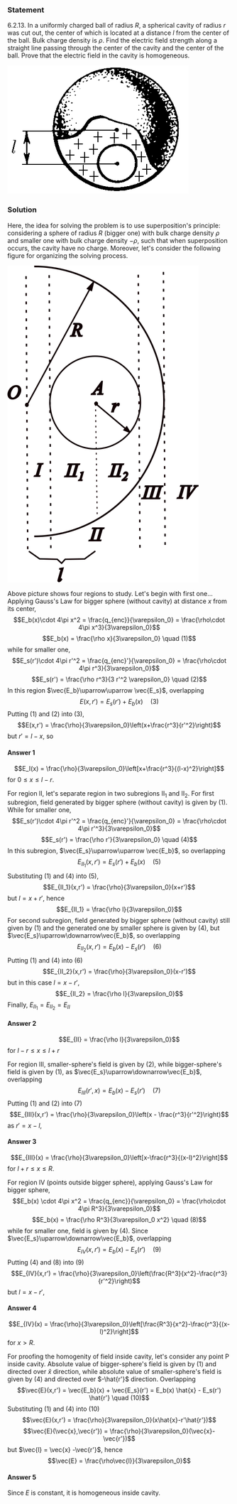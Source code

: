 ###  Statement 

$6.2.13.$ In a uniformly charged ball of radius $R$, a spherical cavity of radius $r$ was cut out, the center of which is located at a distance $l$ from the center of the ball. Bulk charge density is $\rho$. Find the electric field strength along a straight line passing through the center of the cavity and the center of the ball. Prove that the electric field in the cavity is homogeneous. 

![ For problem $6.2.13$ |408x289, 45%](../../img/6.2.13/statement.png)

### Solution

Here, the idea for solving the problem is to use superposition's principle: considering a sphere of radius $R$ (bigger one) with bulk charge density $\rho$ and smaller one with bulk charge density $-\rho$, such that when superposition occurs, the cavity have no charge. Moreover, let's consider the following figure for organizing the solving process. 

![ Regions for analysis |431x713, 34%](../../img/6.2.13/analysis.png)

Above picture shows four regions to study. Let's begin with first one... Applying Gauss's Law for bigger sphere (without cavity) at distance $x$ from its center, $$E_b(x)\cdot 4\pi x^2 = \frac{q_{enc}}{\varepsilon_0} = \frac{\rho\cdot 4\pi x^3}{3\varepsilon_0}$$ $$E_b(x) = \frac{\rho x}{3\varepsilon_0} \quad (1)$$ while for smaller one, $$E_s(r')\cdot 4\pi r'^2 = \frac{q_{enc}'}{\varepsilon_0} = \frac{\rho\cdot 4\pi r^3}{3\varepsilon_0}$$ $$E_s(r') = \frac{\rho r^3}{3 r'^2 \varepsilon_0} \quad (2)$$ In this region $\vec{E_b}\uparrow\uparrow \vec{E_s}$, overlapping $$E(x,r') = E_s(r') + E_b(x) \quad (3)$$ 
Putting $(1)$ and $(2)$ into $(3)$, $$E(x,r') = \frac{\rho}{3\varepsilon_0}\left(x+\frac{r^3}{r'^2}\right)$$ but $r' = l-x$, so 

#### Answer 1

$$E_I(x) = \frac{\rho}{3\varepsilon_0}\left[x+\frac{r^3}{(l-x)^2}\right]$$ for $0\leq x\leq l-r$. 

For region II, let's separate region in two subregions II$_1$ and II$_2$. For first subregion, field generated by bigger sphere (without cavity) is given by $(1)$. While for smaller one, $$E_s(r')\cdot 4\pi r'^2 = \frac{q_{enc}'}{\varepsilon_0} = \frac{\rho\cdot 4\pi r'^3}{3\varepsilon_0}$$ 
$$E_s(r') = \frac{\rho r'}{3\varepsilon_0} \quad (4)$$ 
In this subregion, $\vec{E_s}\uparrow\uparrow \vec{E_b}$, so overlapping 
$$E_{II_1}(x,r') = E_s(r') + E_b(x) \quad (5)$$ Substituting (1) and (4) into (5), $$E_{II_1}(x,r') = \frac{\rho}{3\varepsilon_0}(x+r')$$ but $l=x+r'$, hence $$E_{II_1} = \frac{\rho l}{3\varepsilon_0}$$ For second subregion, field generated by bigger sphere (without cavity) still given by $(1)$ and the generated one by smaller sphere is given by $(4)$, but $\vec{E_s}\uparrow\downarrow\vec{E_b}$, so overlapping $$E_{II_2}(x,r') = E_b(x) - E_s(r') \quad (6)$$ Putting $(1)$ and $(4)$ into $(6)$ $$E_{II_2}(x,r') = \frac{\rho}{3\varepsilon_0}(x-r')$$ but in this case $l = x-r'$, $$E_{II_2} = \frac{\rho l}{3\varepsilon_0}$$ Finally, $E_{II_1} = E_{II_2} = E_{II}$ 

#### Answer 2

$$E_{II} = \frac{\rho l}{3\varepsilon_0}$$ for $l-r\leq x \leq l+r$ 

For region III, smaller-sphere's field is given by $(2)$, while bigger-sphere's field is given by $(1)$, as $\vec{E_s}\uparrow\downarrow\vec{E_b}$, overlapping $$E_{III}(r',x) = E_b(x) - E_s(r') \quad (7)$$ Putting $(1)$ and $(2)$ into $(7)$ $$E_{III}(x,r') = \frac{\rho}{3\varepsilon_0}\left(x - \frac{r^3}{r'^2}\right)$$ as $r' = x-l$, 

#### Answer 3

$$E_{III}(x) = \frac{\rho}{3\varepsilon_0}\left[x-\frac{r^3}{(x-l)^2}\right]$$ for $l+r \leq x \leq R$. 

For region IV (points outside bigger sphere), applying Gauss's Law for bigger sphere, $$E_b(x) \cdot 4\pi x^2 = \frac{q_{enc}}{\varepsilon_0} = \frac{\rho\cdot 4\pi R^3}{3\varepsilon_0}$$ $$E_b(x) = \frac{\rho R^3}{3\varepsilon_0 x^2} \quad (8)$$ while for smaller one, field is given by (4). Since $\vec{E_s}\uparrow\downarrow\vec{E_b}$, overlapping $$E_{IV}(x,r') = E_b(x) - E_s(r') \quad (9)$$ Putting $(4)$ and $(8)$ into $(9)$ $$E_{IV}(x,r') = \frac{\rho}{3\varepsilon_0}\left(\frac{R^3}{x^2}-\frac{r^3}{r'^2}\right)$$ but $l = x-r'$, 

#### Answer 4

$$E_{IV}(x) = \frac{\rho}{3\varepsilon_0}\left[\frac{R^3}{x^2}-\frac{r^3}{(x-l)^2}\right]$$ for $x > R$. 

For proofing the homogenity of field inside cavity, let's consider any point P inside cavity. Absolute value of bigger-sphere's field is given by $(1)$ and directed over $\hat{x}$ direction, while absolute value of smaller-sphere's field is given by $(4)$ and directed over $-\hat{r'}$ direction. Overlapping $$\vec{E}(x,r') = \vec{E_b}(x) + \vec{E_s}(r') = E_b(x) \hat{x} - E_s(r') \hat{r'} \quad (10)$$ Substituting $(1)$ and $(4)$ into $(10)$ $$\vec{E}(x,r') = \frac{\rho}{3\varepsilon_0}(x\hat{x}-r'\hat{r'})$$ $$\vec{E}(\vec{x},\vec{r'}) = \frac{\rho}{3\varepsilon_0}(\vec{x}-\vec{r'})$$ but $\vec{l} = \vec{x} -\vec{r'}$, hence $$\vec{E} = \frac{\rho\vec{l}}{3\varepsilon_0}$$ 

#### Answer 5

Since $E$ is constant, it is homogeneous inside cavity.
